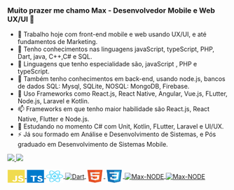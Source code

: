 ### Muito prazer me chamo Max - Desenvolvedor Mobile e Web UX/UI 👋

- 🔭 Trabalho hoje com front-end mobile e web usando UX/UI, e até fundamentos de Marketing.
- 🌱 Tenho conhecimentos nas linguagens javaScript, typeScript, PHP, Dart, java, C++,C# e SQL.
- 👯 Linguagens que tenho especialidade são, javaScript , PHP e typeScript.
- 🤔 Também tenho conhecimentos em back-end, usando node.js, bancos de dados SQL: Mysql, SQLite, NOSQL: MongoDB, Firebase.
- 💬 Uso Frameworks como React.js, React Native, Angular, Vue.js, FLutter, Node.js, Laravel e Kotlin.
- 📫 Frameworks em que tenho maior habilidade são React.js, React Native, Flutter e Node.js.
- 🚀 Estudando no momento C# com Unit, Kotlin, FLutter, Laravel e UI/UX.
- ⚡ Já sou formado em Análise e Desenvolvimento de Sistemas, e Pós graduado em Desenvolvimento de Sistemas Mobile.


<div>
  <a href="https://github.com/MaxsonCoelho">
  <img height="180em" src="https://github-readme-stats.vercel.app/api?username=MaxsonCoelho&show_icons=true&theme=gruvbox&include_all_commits=true&count_private=true"/>
  <img height="180em" src="https://github-readme-stats.vercel.app/api/top-langs/?username=MaxsonCoelho&layout=compact&langs_count=7&theme=gruvbox"/>
</div>
  
  
  <div style="display: inline_block"><br>
  <img align="center" alt="Max-Js" height="30" width="40" src="https://raw.githubusercontent.com/devicons/devicon/master/icons/javascript/javascript-plain.svg">
  <img align="center" alt="Max-Ts" height="30" width="40" src="https://raw.githubusercontent.com/devicons/devicon/master/icons/typescript/typescript-plain.svg">
  <img align="center" alt="Max-React" height="30" width="40" src="https://raw.githubusercontent.com/devicons/devicon/master/icons/react/react-original.svg">
    <img align="center" alt="Dart" height="30" width="30" 
src="https://seeklogo.com/images/D/dart-logo-FDA1939EC4-seeklogo.com.png">
  <img align="center" alt="Max-HTML" height="30" width="40" src="https://raw.githubusercontent.com/devicons/devicon/master/icons/html5/html5-original.svg">
  <img align="center" alt="Max-CSS" height="30" width="40" src="https://raw.githubusercontent.com/devicons/devicon/master/icons/css3/css3-original.svg">
  <img align="center" alt="Max-NODE" height="30" width="50" src="https://cdn.worldvectorlogo.com/logos/nodejs.svg">
  <img align="center" alt="Max-NODE" height="30" width="50" src="https://cdn.worldvectorlogo.com/logos/laravel-wordmark-1.svg">
</div>
  
  

